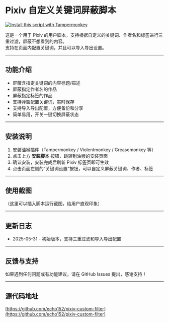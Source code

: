 # Pixiv 自定义关键词屏蔽脚本

[![Install this script with Tampermonkey](https://www.tampermonkey.net/images/install_on_tampermonkey.png)](https://raw.githubusercontent.com/echo152/pixiv-custom-filter/main/pixiv-custom-filter.user.js)


这是一个用于 Pixiv 的用户脚本，支持根据自定义的关键词、作者名和标签进行三重过滤，屏蔽不想看到的内容。  
支持在页面内配置关键词，并且可以导入导出设置。

---

## 功能介绍

- 屏蔽含指定关键词的内容标题/描述
- 屏蔽指定作者名的作品
- 屏蔽指定标签的作品
- 支持弹窗配置关键词，实时保存
- 支持导入导出配置，方便备份和分享
- 简单易用，开关一键切换屏蔽状态

---

## 安装说明

1. 安装油猴插件（Tampermonkey / Violentmonkey / Greasemonkey 等）
2. 点击上方 **安装脚本** 按钮，跳转到油猴的安装页面
3. 确认安装，安装完成后刷新 Pixiv 标签页即可生效
4. 点击页面左侧的“关键词设置”按钮，可以自定义屏蔽关键词、作者、标签

---

## 使用截图

（这里可以插入脚本运行截图，给用户直观印象）

---

## 更新日志

- 2025-05-31 - 初始版本，支持三重过滤和导入导出配置

---

## 反馈与支持

如果遇到任何问题或有功能建议，请在 GitHub Issues 提出，感谢支持！

---

## 源代码地址

[https://github.com/echo152/pixiv-custom-filter](https://github.com/echo152/pixiv-custom-filter)
